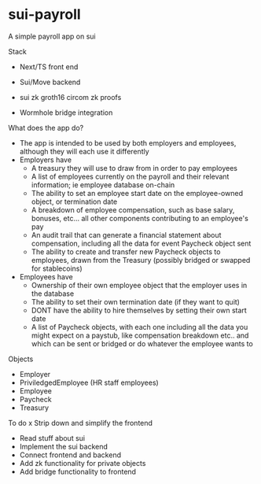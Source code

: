 # sui-payroll
A simple payroll app on sui

Stack
- Next/TS front end
- Sui/Move backend

- sui zk groth16 circom zk proofs
- Wormhole bridge integration

What does the app do?
- The app is intended to be used by both employers and employees, although they will each use it differently
- Employers have 
    - A treasury they will use to draw from in order to pay employees
    - A list of employees currently on the payroll and their relevant information; ie employee database on-chain
    - The ability to set an employee start date on the employee-owned object, or termination date
    - A breakdown of employee compensation, such as base salary, bonuses, etc... all other components contributing to an employee's pay
    - An audit trail that can generate a financial statement about compensation, including all the data for event Paycheck object sent
    - The ability to create and transfer new Paycheck objects to employees, drawn from the Treasury (possibly bridged or swapped for stablecoins)
- Employees have
    - Ownership of their own employee object that the employer uses in the database
    - The ability to set their own termination date (if they want to quit)
    - DONT have the ability to hire themselves by setting their own start date
    - A list of Paycheck objects, with each one including all the data you might expect on a paystub, like compensation breakdown etc.. and which can be sent or bridged or do whatever the employee wants to 

Objects
- Employer
- PriviledgedEmployee (HR staff employees)
- Employee
- Paycheck
- Treasury



To do
x Strip down and simplify the frontend
- Read stuff about sui 
- Implement the sui backend
- Connect frontend and backend
- Add zk functionality for private objects
- Add bridge functionality to frontend

